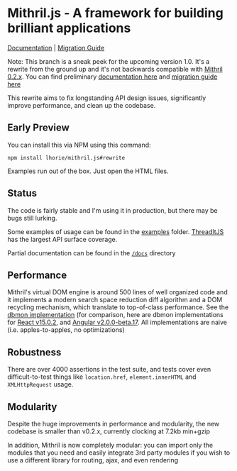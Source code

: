 # Mithril.js - A framework for building brilliant applications

[Documentation](docs) | [Migration Guide](docs/v1.x-migration.md)

Note: This branch is a sneak peek for the upcoming version 1.0. It's a rewrite from the ground up and it's not backwards compatible with [Mithril 0.2.x](http://mithril.js.org). You can find preliminary [documentation here](docs) and [migration guide here](docs/v1.x-migration.md)

This rewrite aims to fix longstanding API design issues, significantly improve performance, and clean up the codebase.

## Early Preview

You can install this via NPM using this command:

```
npm install lhorie/mithril.js#rewrite
```

Examples run out of the box. Just open the HTML files.

## Status

The code is fairly stable and I'm using it in production, but there may be bugs still lurking.

Some examples of usage can be found in the [examples](examples) folder. [ThreadItJS](http://cdn.rawgit.com/lhorie/mithril.js/rewrite/examples/threaditjs-bundle/index.html) has the largest API surface coverage.

Partial documentation can be found in the [`/docs`](docs) directory

## Performance

Mithril's virtual DOM engine is around 500 lines of well organized code and it implements a modern search space reduction diff algorithm and a DOM recycling mechanism, which translate to top-of-class performance. See the [dbmon implementation](http://cdn.rawgit.com/lhorie/mithril.js/rewrite/examples/dbmonster/mithril/index.html) (for comparison, here are dbmon implementations for [React v15.0.2](http://cdn.rawgit.com/lhorie/mithril.js/rewrite/examples/dbmonster/react/index.html), and [Angular v2.0.0-beta.17](http://cdn.rawgit.com/lhorie/mithril.js/rewrite/examples/dbmonster/angular/index.html). All implementations are naive (i.e. apples-to-apples, no optimizations)

## Robustness

There are over 4000 assertions in the test suite, and tests cover even difficult-to-test things like `location.href`, `element.innerHTML` and `XMLHttpRequest` usage.

## Modularity

Despite the huge improvements in performance and modularity, the new codebase is smaller than v0.2.x, currently clocking at 7.2kb min+gzip

In addition, Mithril is now completely modular: you can import only the modules that you need and easily integrate 3rd party modules if you wish to use a different library for routing, ajax, and even rendering
